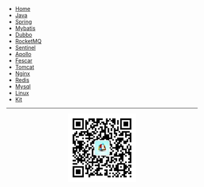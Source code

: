 * [Home](https://github.com/middleware-tech/blog/wiki)  
* [Java](https://github.com/middleware-tech/blog/wiki/Java)
* [Spring](https://github.com/middleware-tech/blog/wiki/Spring)
* [Mybatis](https://github.com/middleware-tech/blog/wiki/Mybatis)
* [Dubbo](https://github.com/middleware-tech/blog/wiki/Dubbo)
* [RocketMQ](https://github.com/middleware-tech/blog/wiki/RocketMQ)
* [Sentinel](https://github.com/middleware-tech/blog/wiki/Sentinel)
* [Apollo](https://github.com/middleware-tech/blog/wiki/Apollo)
* [Fescar](https://github.com/middleware-tech/blog/wiki/Fescar)
* [Tomcat](https://github.com/middleware-tech/blog/wiki/Tomcat)
* [Nginx](https://github.com/middleware-tech/blog/wiki/Nginx)
* [Redis](https://github.com/middleware-tech/blog/wiki/Redis)
* [Mysql](https://github.com/middleware-tech/blog/wiki/Mysql)
* [Linux](https://github.com/middleware-tech/blog/wiki/Linux)
* [Kit](https://github.com/middleware-tech/blog/wiki/Kit)

***
<div align=center>
  <img width = '180' height ='180' src ="https://github.com/middleware-tech/blog/blob/master/resource/img/weixinma.jpg"/>
</div>
